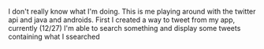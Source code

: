 I don't really know what I'm doing. This is me playing around with the twitter api and java and androids. First I created a way to tweet from my app, currently (12/27) I'm able to search something and display some tweets containing what I ssearched
